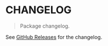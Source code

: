 # CHANGELOG

> Package changelog.

See [GitHub Releases](https://github.com/stdlib-js/iter-fill/releases) for the changelog.